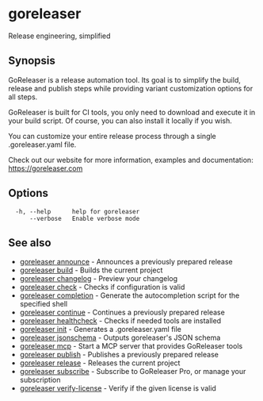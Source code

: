 # goreleaser

Release engineering, simplified

## Synopsis

GoReleaser is a release automation tool.
Its goal is to simplify the build, release and publish steps while providing variant customization options for all steps.

GoReleaser is built for CI tools, you only need to download and execute it in your build script. Of course, you can also install it locally if you wish.

You can customize your entire release process through a single .goreleaser.yaml file.

Check out our website for more information, examples and documentation: https://goreleaser.com


## Options

```
  -h, --help      help for goreleaser
      --verbose   Enable verbose mode
```

## See also

* [goreleaser announce](goreleaser_announce.md)	 - Announces a previously prepared release
* [goreleaser build](goreleaser_build.md)	 - Builds the current project
* [goreleaser changelog](goreleaser_changelog.md)	 - Preview your changelog
* [goreleaser check](goreleaser_check.md)	 - Checks if configuration is valid
* [goreleaser completion](goreleaser_completion.md)	 - Generate the autocompletion script for the specified shell
* [goreleaser continue](goreleaser_continue.md)	 - Continues a previously prepared release
* [goreleaser healthcheck](goreleaser_healthcheck.md)	 - Checks if needed tools are installed
* [goreleaser init](goreleaser_init.md)	 - Generates a .goreleaser.yaml file
* [goreleaser jsonschema](goreleaser_jsonschema.md)	 - Outputs goreleaser's JSON schema
* [goreleaser mcp](goreleaser_mcp.md)	 - Start a MCP server that provides GoReleaser tools
* [goreleaser publish](goreleaser_publish.md)	 - Publishes a previously prepared release
* [goreleaser release](goreleaser_release.md)	 - Releases the current project
* [goreleaser subscribe](goreleaser_subscribe.md)	 - Subscribe to GoReleaser Pro, or manage your subscription
* [goreleaser verify-license](goreleaser_verify-license.md)	 - Verify if the given license is valid

